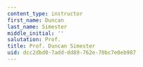 ```yaml
---
content_type: instructor
first_name: Duncan
last_name: Simester
middle_initial: ''
salutation: Prof.
title: Prof. Duncan Simester
uid: dcc2dbd0-7add-dd89-762e-70bc7e0eb987
---
```


